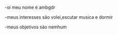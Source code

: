 -oi meu nome é ambgdr

-meus interesses são volei,escutar musica e dormir

-meus objetivos são nemhum



<!---
ambgdr/ambgdr is a ✨ special ✨ repository because its `README.md` (this file) appears on your GitHub profile.
You can click the Preview link to take a look at your changes.
--->
